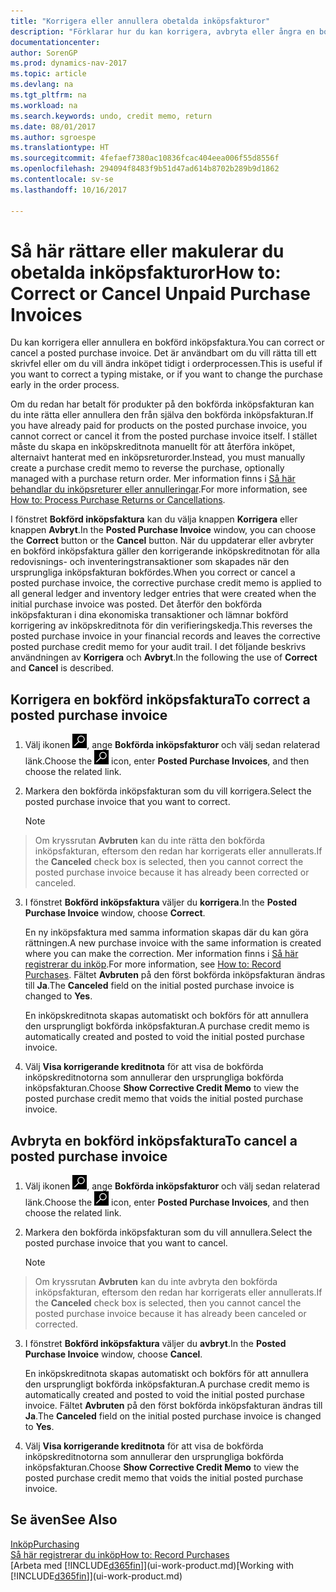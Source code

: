 ```yaml
---
title: "Korrigera eller annullera obetalda inköpsfakturor"
description: "Förklarar hur du kan korrigera, avbryta eller ångra en bokförd inköpsfaktura eller skapa en inköpskreditnota automatiskt."
documentationcenter: 
author: SorenGP
ms.prod: dynamics-nav-2017
ms.topic: article
ms.devlang: na
ms.tgt_pltfrm: na
ms.workload: na
ms.search.keywords: undo, credit memo, return
ms.date: 08/01/2017
ms.author: sgroespe
ms.translationtype: HT
ms.sourcegitcommit: 4fefaef7380ac10836fcac404eea006f55d8556f
ms.openlocfilehash: 294094f8483f9b51d47ad614b8702b289b9d1862
ms.contentlocale: sv-se
ms.lasthandoff: 10/16/2017

---
```

# <a name="how-to-correct-or-cancel-unpaid-purchase-invoices"></a><span data-ttu-id="2591f-103">Så här rättare eller makulerar du obetalda inköpsfakturor</span><span class="sxs-lookup"><span data-stu-id="2591f-103">How to: Correct or Cancel Unpaid Purchase Invoices</span></span>
<span data-ttu-id="2591f-104">Du kan korrigera eller annullera en bokförd inköpsfaktura.</span><span class="sxs-lookup"><span data-stu-id="2591f-104">You can correct or cancel a posted purchase invoice.</span></span> <span data-ttu-id="2591f-105">Det är användbart om du vill rätta till ett skrivfel eller om du vill ändra inköpet tidigt i orderprocessen.</span><span class="sxs-lookup"><span data-stu-id="2591f-105">This is useful if you want to correct a typing mistake, or if you want to change the purchase early in the order process.</span></span>

<span data-ttu-id="2591f-106">Om du redan har betalt för produkter på den bokförda inköpsfakturan kan du inte rätta eller annullera den från själva den bokförda inköpsfakturan.</span><span class="sxs-lookup"><span data-stu-id="2591f-106">If you have already paid for products on the posted purchase invoice, you cannot correct or cancel it from the posted purchase invoice itself.</span></span> <span data-ttu-id="2591f-107">I stället måste du skapa en inköpskreditnota manuellt för att återföra inköpet, alternaivt hanterat med en inköpsreturorder.</span><span class="sxs-lookup"><span data-stu-id="2591f-107">Instead, you must manually create a purchase credit memo to reverse the purchase, optionally managed with a purchase return order.</span></span> <span data-ttu-id="2591f-108">Mer information finns i [Så här behandlar du inköpsreturer eller annulleringar](purchasing-how-process-purchase-returns-cancellations.md).</span><span class="sxs-lookup"><span data-stu-id="2591f-108">For more information, see [How to: Process Purchase Returns or Cancellations](purchasing-how-process-purchase-returns-cancellations.md).</span></span>

<span data-ttu-id="2591f-109">I fönstret **Bokförd inköpsfaktura** kan du välja knappen **Korrigera** eller knappen **Avbryt**.</span><span class="sxs-lookup"><span data-stu-id="2591f-109">In the **Posted Purchase Invoice** window, you can choose the **Correct** button or the **Cancel** button.</span></span> <span data-ttu-id="2591f-110">När du uppdaterar eller avbryter en bokförd inköpsfaktura gäller den korrigerande inköpskreditnotan för alla redovisnings- och inventeringstransaktioner som skapades när den ursprungliga inköpsfakturan bokfördes.</span><span class="sxs-lookup"><span data-stu-id="2591f-110">When you correct or cancel a posted purchase invoice, the corrective purchase credit memo is applied to all general ledger and inventory ledger entries that were created when the initial purchase invoice was posted.</span></span> <span data-ttu-id="2591f-111">Det återför den bokförda inköpsfakturan i dina ekonomiska transaktioner och lämnar bokförd korrigering av inköpskreditnota för din verifieringskedja.</span><span class="sxs-lookup"><span data-stu-id="2591f-111">This reverses the posted purchase invoice in your financial records and leaves the corrective posted purchase credit memo for your audit trail.</span></span> <span data-ttu-id="2591f-112">I det följande beskrivs användningen av **Korrigera** och **Avbryt**.</span><span class="sxs-lookup"><span data-stu-id="2591f-112">In the following the use of **Correct** and **Cancel** is described.</span></span>

## <a name="to-correct-a-posted-purchase-invoice"></a><span data-ttu-id="2591f-113">Korrigera en bokförd inköpsfaktura</span><span class="sxs-lookup"><span data-stu-id="2591f-113">To correct a posted purchase invoice</span></span>
1. <span data-ttu-id="2591f-114">Välj ikonen ![Söka efter sida eller rapport](media/ui-search/search_small.png "ikonen Söka efter sida eller rapport"), ange **Bokförda inköpsfakturor** och välj sedan relaterad länk.</span><span class="sxs-lookup"><span data-stu-id="2591f-114">Choose the ![Search for Page or Report](media/ui-search/search_small.png "Search for Page or Report icon") icon, enter **Posted Purchase Invoices**, and then choose the related link.</span></span>  
2. <span data-ttu-id="2591f-115">Markera den bokförda inköpsfakturan som du vill korrigera.</span><span class="sxs-lookup"><span data-stu-id="2591f-115">Select the posted purchase invoice that you want to correct.</span></span>  

    > [!NOTE]  
>   <span data-ttu-id="2591f-116">Om kryssrutan **Avbruten** kan du inte rätta den bokförda inköpsfakturan, eftersom den redan har korrigerats eller annullerats.</span><span class="sxs-lookup"><span data-stu-id="2591f-116">If the **Canceled** check box is selected, then you cannot correct the posted purchase invoice because it has already been corrected or canceled.</span></span>
3. <span data-ttu-id="2591f-117">I fönstret **Bokförd inköpsfaktura** väljer du **korrigera**.</span><span class="sxs-lookup"><span data-stu-id="2591f-117">In the **Posted Purchase Invoice** window, choose **Correct**.</span></span>

    <span data-ttu-id="2591f-118">En ny inköpsfaktura med samma information skapas där du kan göra rättningen.</span><span class="sxs-lookup"><span data-stu-id="2591f-118">A new purchase invoice with the same information is created where you can make the correction.</span></span> <span data-ttu-id="2591f-119">Mer information finns i [Så här registrerar du inköp](purchasing-how-record-purchases.md).</span><span class="sxs-lookup"><span data-stu-id="2591f-119">For more information, see [How to: Record Purchases](purchasing-how-record-purchases.md).</span></span> <span data-ttu-id="2591f-120">Fältet **Avbruten** på den först bokförda inköpsfakturan ändras till **Ja**.</span><span class="sxs-lookup"><span data-stu-id="2591f-120">The **Canceled** field on the initial posted purchase invoice is changed to **Yes**.</span></span>

    <span data-ttu-id="2591f-121">En inköpskreditnota skapas automatiskt och bokförs för att annullera den ursprungligt bokförda inköpsfakturan.</span><span class="sxs-lookup"><span data-stu-id="2591f-121">A purchase credit memo is automatically created and posted to void the initial posted purchase invoice.</span></span>
4. <span data-ttu-id="2591f-122">Välj **Visa korrigerande kreditnota** för att visa de bokförda inköpskreditnotorna som annullerar den ursprungliga bokförda inköpsfakturan.</span><span class="sxs-lookup"><span data-stu-id="2591f-122">Choose **Show Corrective Credit Memo** to view the posted purchase credit memo that voids the initial posted purchase invoice.</span></span>

## <a name="to-cancel-a-posted-purchase-invoice"></a><span data-ttu-id="2591f-123">Avbryta en bokförd inköpsfaktura</span><span class="sxs-lookup"><span data-stu-id="2591f-123">To cancel a posted purchase invoice</span></span>
1. <span data-ttu-id="2591f-124">Välj ikonen ![Söka efter sida eller rapport](media/ui-search/search_small.png "ikonen Söka efter sida eller rapport"), ange **Bokförda inköpsfakturor** och välj sedan relaterad länk.</span><span class="sxs-lookup"><span data-stu-id="2591f-124">Choose the ![Search for Page or Report](media/ui-search/search_small.png "Search for Page or Report icon") icon, enter **Posted Purchase Invoices**, and then choose the related link.</span></span>  
2. <span data-ttu-id="2591f-125">Markera den bokförda inköpsfakturan som du vill annullera.</span><span class="sxs-lookup"><span data-stu-id="2591f-125">Select the posted purchase invoice that you want to cancel.</span></span>

    > [!NOTE]  
>   <span data-ttu-id="2591f-126">Om kryssrutan **Avbruten** kan du inte avbryta den bokförda inköpsfakturan, eftersom den redan har korrigerats eller annullerats.</span><span class="sxs-lookup"><span data-stu-id="2591f-126">If the **Canceled** check box is selected, then you cannot cancel the posted purchase invoice because it has already been canceled or corrected.</span></span>
3. <span data-ttu-id="2591f-127">I fönstret **Bokförd inköpsfaktura** väljer du **avbryt**.</span><span class="sxs-lookup"><span data-stu-id="2591f-127">In the **Posted Purchase Invoice** window, choose **Cancel**.</span></span>

    <span data-ttu-id="2591f-128">En inköpskreditnota skapas automatiskt och bokförs för att annullera den ursprungligt bokförda inköpsfakturan.</span><span class="sxs-lookup"><span data-stu-id="2591f-128">A purchase credit memo is automatically created and posted to void the initial posted purchase invoice.</span></span> <span data-ttu-id="2591f-129">Fältet **Avbruten** på den först bokförda inköpsfakturan ändras till **Ja**.</span><span class="sxs-lookup"><span data-stu-id="2591f-129">The **Canceled** field on the initial posted purchase invoice is changed to **Yes**.</span></span>
4. <span data-ttu-id="2591f-130">Välj **Visa korrigerande kreditnota** för att visa de bokförda inköpskreditnotorna som annullerar den ursprungliga bokförda inköpsfakturan.</span><span class="sxs-lookup"><span data-stu-id="2591f-130">Choose **Show Corrective Credit Memo** to view the posted purchase credit memo that voids the initial posted purchase invoice.</span></span>

## <a name="see-also"></a><span data-ttu-id="2591f-131">Se även</span><span class="sxs-lookup"><span data-stu-id="2591f-131">See Also</span></span>
[<span data-ttu-id="2591f-132">Inköp</span><span class="sxs-lookup"><span data-stu-id="2591f-132">Purchasing</span></span>](purchasing-manage-purchasing.md)  
[<span data-ttu-id="2591f-133">Så här registrerar du inköp</span><span class="sxs-lookup"><span data-stu-id="2591f-133">How to: Record Purchases</span></span>](purchasing-how-record-purchases.md)  
<span data-ttu-id="2591f-134">[Arbeta med [!INCLUDE[d365fin](includes/d365fin_md.md)]](ui-work-product.md)</span><span class="sxs-lookup"><span data-stu-id="2591f-134">[Working with [!INCLUDE[d365fin](includes/d365fin_md.md)]](ui-work-product.md)</span></span>


